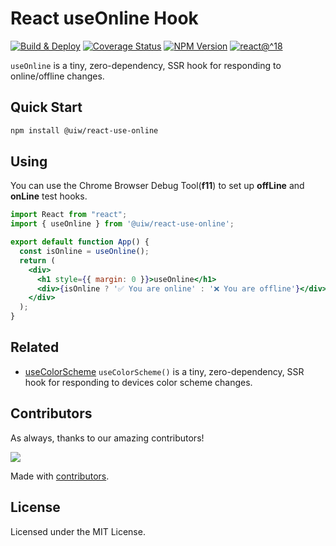 React useOnline Hook
===

[![Build & Deploy](https://github.com/uiwjs/react-use-online/actions/workflows/ci.yml/badge.svg)](https://github.com/uiwjs/react-use-online/actions/workflows/ci.yml)
[![Coverage Status](https://uiwjs.github.io/react-use-online/badges.svg)](https://uiwjs.github.io/react-use-online/coverage/lcov-report/)
[![NPM Version](https://img.shields.io/npm/v/@uiw/react-use-online.svg)](https://www.npmjs.com/package/@uiw/react-use-online)
[![react@^18](https://shields.io/badge/react-^18-green?style=flat&logo=react)](https://github.com/facebook/react/releases)

`useOnline` is a tiny, zero-dependency, SSR hook for responding to online/offline changes.

## Quick Start

```bash
npm install @uiw/react-use-online
```

## Using

You can use the Chrome Browser Debug Tool(**f11**) to set up **offLine** and **onLine** test hooks.

```jsx mdx:preview
import React from "react";
import { useOnline } from '@uiw/react-use-online';

export default function App() {
  const isOnline = useOnline();
  return (
    <div>
      <h1 style={{ margin: 0 }}>useOnline</h1>
      <div>{isOnline ? '✅ You are online' : '❌ You are offline'}</div>
    </div>
  );
}
```

## Related

- [useColorScheme](https://github.com/uiwjs/react-use-colorscheme) `useColorScheme()` is a tiny, zero-dependency, SSR hook for responding to devices color scheme changes.

## Contributors

As always, thanks to our amazing contributors!

<a href="https://github.com/uiwjs/react-use-online/graphs/contributors">
  <img src="https://uiwjs.github.io/react-use-online/CONTRIBUTORS.svg" />
</a>

Made with [contributors](https://github.com/jaywcjlove/github-action-contributors).

## License

Licensed under the MIT License.
